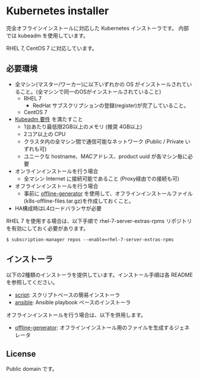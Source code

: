 # Kubernetes installer

完全オフラインインストールに対応した Kubernetes インストーラです。
内部では kubeadm を使用しています。

RHEL 7, CentOS 7 に対応しています。

## 必要環境

* 全マシン(マスター/ワーカー)に以下いずれかの OS がインストールされていること。(全マシンで同一のOSがインストールされていること)
    * RHEL 7
        * RedHat サブスクリプションの登録(register)が完了していること。
    * CentOS 7
* [Kubeadm 要件](https://kubernetes.io/ja/docs/setup/production-environment/tools/kubeadm/install-kubeadm/) を満たすこと
    * 1台あたり最低限2GB以上のメモリ (推奨 4GB以上)
    * 2コア以上の CPU
    * クラスタ内の全マシン間で通信可能なネットワーク (Public / Private いずれも可)
    * ユニークな hostname、MACアドレス、product uuid が各マシン毎に必要
* オンラインインストールを行う場合
    * 全マシン Internet に接続可能であること (Proxy経由での接続も可)
* オフラインインストールを行う場合
    * 事前に [offline-generator](./offline-generator/README.md) を使用して、オフラインインストールファイル(k8s-offline-files.tar.gz)を作成しておくこと。
* HA構成時はL4ロードバランサが必要

RHEL 7 を使用する場合は、以下手順で rhel-7-server-extras-rpms リポジトリを有効にしておく必要があります。

    $ subscription-manager repos --enable=rhel-7-server-extras-rpms

## インストーラ

以下の2種類のインストーラを提供しています。インストール手順は各 README を参照してください。

* [script](./script/README.md): スクリプトベースの簡易インストーラ
* [ansible](./ansible/README.md): Ansible playbook ベースのインストーラ

オフラインインストールを行う場合は、以下を併用します。

* [offline-generator](./offline-generator/README.md): オフラインインストール用のファイルを生成するジェネレータ

## License

Public domain です。
